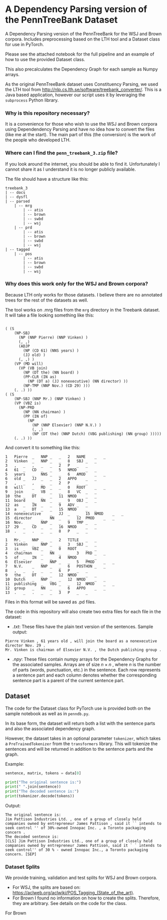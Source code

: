 # A Dependency Parsing version of the PennTreeBank Dataset
A Dependency Parsing version of the PennTreeBank for the WSJ and Brown corpora. Includes preprocessing based on the LTH tool and a Dataset class for use in PyTorch.

Please see the attached notebook for the full pipeline and an example of how to use the provided Dataset class.

This also precalculates the Dependency Graph for each sample as Numpy arrays.

As the original PennTreeBank dataset uses Constituency Parsing, we used the LTH tool from http://nlp.cs.lth.se/software/treebank_converter/. This is a Java based application, however our script uses it by leveraging the `subprocess` Python library.

### Why is this repository necessary?

It is a convenience for those who wish to use the WSJ and Brown corpora using Dependendency Parsing and have no idea how to convert the files (like me at the start). The main part of this (the conversion) is the work of the people who developed LTH.

### Where can I find the `penn_treebank_3.zip` file?

If you look around the internet, you should be able to find it. Unfortunately I cannot share it as I understand it is no longer publicly available.

The file should have a structure like this:

```
treebank_3
| -- docs
| -- dysfl
| -- parsed
    | -- mrg
        | -- atis
        | -- brown
        | -- swbd
        | -- wsj
    | -- prd
        | -- atis
        | -- brown
        | -- swbd
        | -- wsj
| -- tagged
    | -- pos
        | -- atis
        | -- brown
        | -- swbd
        | -- wsj
```

### Why does this work only for the WSJ and Brown corpora?

Because LTH only works for those datasets. I believe there are no annotated trees for the rest of the datasets as well.

The tool works on .mrg files from the `mrg` directory in the Treebank dataset. It will take a file looking something like this:

```

( (S 
    (NP-SBJ 
      (NP (NNP Pierre) (NNP Vinken) )
      (, ,) 
      (ADJP 
        (NP (CD 61) (NNS years) )
        (JJ old) )
      (, ,) )
    (VP (MD will) 
      (VP (VB join) 
        (NP (DT the) (NN board) )
        (PP-CLR (IN as) 
          (NP (DT a) (JJ nonexecutive) (NN director) ))
        (NP-TMP (NNP Nov.) (CD 29) )))
    (. .) ))
( (S 
    (NP-SBJ (NNP Mr.) (NNP Vinken) )
    (VP (VBZ is) 
      (NP-PRD 
        (NP (NN chairman) )
        (PP (IN of) 
          (NP 
            (NP (NNP Elsevier) (NNP N.V.) )
            (, ,) 
            (NP (DT the) (NNP Dutch) (VBG publishing) (NN group) )))))
    (. .) ))

```

And convert it to something like this:

```
1	Pierre	_	NNP	_	_	2	NAME	_	_
2	Vinken	_	NNP	_	_	8	SBJ	_	_
3	,	_	,	_	_	2	P	_	_
4	61	_	CD	_	_	5	NMOD	_	_
5	years	_	NNS	_	_	6	AMOD	_	_
6	old	_	JJ	_	_	2	APPO	_	_
7	,	_	,	_	_	2	P	_	_
8	will	_	MD	_	_	0	ROOT	_	_
9	join	_	VB	_	_	8	VC	_	_
10	the	_	DT	_	_	11	NMOD	_	_
11	board	_	NN	_	_	9	OBJ	_	_
12	as	_	IN	_	_	9	ADV	_	_
13	a	_	DT	_	_	15	NMOD	_	_
14	nonexecutive	_	JJ	_	_	15	NMOD	_	_
15	director	_	NN	_	_	12	PMOD	_	_
16	Nov.	_	NNP	_	_	9	TMP	_	_
17	29	_	CD	_	_	16	NMOD	_	_
18	.	_	.	_	_	8	P	_	_

1	Mr.	_	NNP	_	_	2	TITLE	_	_
2	Vinken	_	NNP	_	_	3	SBJ	_	_
3	is	_	VBZ	_	_	0	ROOT	_	_
4	chairman	_	NN	_	_	3	PRD	_	_
5	of	_	IN	_	_	4	NMOD	_	_
6	Elsevier	_	NNP	_	_	5	PMOD	_	_
7	N.V.	_	NNP	_	_	6	POSTHON	_	_
8	,	_	,	_	_	6	P	_	_
9	the	_	DT	_	_	12	NMOD	_	_
10	Dutch	_	NNP	_	_	12	NMOD	_	_
11	publishing	_	VBG	_	_	12	NMOD	_	_
12	group	_	NN	_	_	6	APPO	_	_
13	.	_	.	_	_	3	P	_	_
```
Files in this format will be saved as .pd files.

The code in this repository will also create two extra files for each file in the dataset:

* *.txt*: These files have the plain text version of the sentences. Sample output:
```
Pierre Vinken , 61 years old , will join the board as a nonexecutive director Nov. 29 .
Mr. Vinken is chairman of Elsevier N.V. , the Dutch publishing group .

```
* *.npy*: These files contain numpy arrays for the Dependency Graphs for the associated samples. Arrays are of size $n \times n$
, where $n$ is the number of parts (words, punctuation, etc.) in the sentence. Each row represents a sentence part and each column denotes whether the corresponding sentence part is a parent of the current sentence part.

## Dataset

The code for the Dataset class for PyTorch use is provided both on the sample notebook as well as in `penndb.py`.

In its base form, the dataset will return both a list with the sentence parts and also the associated dependency graph.

However, the dataset takes in an optional parameter `tokenizer`, which takes a `PreTrainedTokenizer` from the `transformers` library. This will tokenize the sentences and will be returned in addition to the sentence parts and the graph.

Example:

```python
sentence, matrix, tokens = data[0]

print("The original sentence is:")
print(" ".join(sentence))
print("The decoded sentence is:")
print(tokenizer.decode(tokens))
```
Output:

```
The original sentence is:
Jim Pattison Industries Ltd. , one of a group of closely held companies owned by entrepreneur James Pattison , said it `` intends to seek control '' of 30%-owned Innopac Inc. , a Toronto packaging concern .
The decoded sentence is:
[CLS] Jim Pattison Industries Ltd., one of a group of closely held companies owned by entrepreneur James Pattison, said it ` ` intends to seek control'' of 30 % - owned Innopac Inc., a Toronto packaging concern. [SEP]
```
### Dataset Splits

We provide training, validation and test splits for WSJ and Brown corpora.
* For WSJ, the splits are based on: https://aclweb.org/aclwiki/POS_Tagging_(State_of_the_art).
* For Brown I found no information on how to create the splits. Therefore, they are arbitrary. See details on the code for the class. 

For Brown

